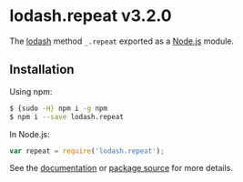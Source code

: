 # lodash.repeat v3.2.0

The [lodash](https://lodash.com/) method `_.repeat` exported as a [Node.js](https://nodejs.org/) module.

## Installation

Using npm:
```bash
$ {sudo -H} npm i -g npm
$ npm i --save lodash.repeat
```

In Node.js:
```js
var repeat = require('lodash.repeat');
```

See the [documentation](https://lodash.com/docs#repeat) or [package source](https://github.com/lodash/lodash/blob/3.2.0-npm-packages/lodash.repeat) for more details.
